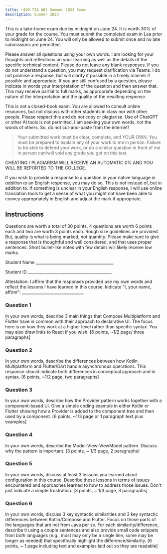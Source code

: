```yaml
---
title: (420-731-AB) Summer 2023 Exam
description: Summer 2023
---
```


This is a take-home exam due by midnight on June 24. It is worth 30% of
your grade for the course. You must submit the completed exam in Lea
prior to midnight on June 24. You will only be allowed to submit once
and no late submissions are permitted.

Please answer all questions using your own words. I am looking for your
thoughts and reflections on your learning as well as the details of the
specific technical content. Please do not leave any blank responses. If
you do not understand a question, you may request clarification via
Teams. I do not promise a response, but will clarify if possible in a
timely manner if possible and appropriate. If you are still confused by
a question, please indicate in words your interpretation of the question
and then answer that. This may receive partial to full marks, as
appropriate depending on the nature of the interpretation and the
quality of the resulting response.

This is not a closed-book exam. You are allowed to consult online
resources, but not discuss with other students in class nor with other
people. Please respect this and do not copy or plagiarise. Use of
ChatGPT or other AI tools is not permitted. I am seeking your own words,
not the words of others. So, do not cut-and-paste from the internet!

>Your submitted work must be clear, complete, and YOUR OWN. You must be prepared to explain any of your work to me in person. Failure to be able to defend your work, or do a similar question in front of me in person can/will void any grade you get on this test.

CHEATING / PLAGIARISM WILL RECEIVE AN AUTOMATIC 0% AND YOU WILL BE
REPORTED TO THE COLLEGE.

If you wish to provide a response to a question in your native language
*in addition to* an English response, you may do so. This is
not instead of, but in addition to. If something is unclear in your
English response, I will use online translation tools to get a sense of
what you might not have been able to convey appropriately in English and
adjust the mark if appropriate.

## Instructions

Questions are worth a total of 30 points. 4 questions are worth 6 points
each and two are worth 3 points each. Rough size guidelines are
provided. But, quality is what is being marked, not quantity. Please
make sure to give a response that is thoughtful and well considered, and
that uses proper sentences. Short bullet-like notes with few details
will likely receive low marks.

Student Name
\_\_\_\_\_\_\_\_\_\_\_\_\_\_\_\_\_\_\_\_\_\_\_\_\_\_\_\_\_\_\_\_\_\_\_\_\_\_\_

Student ID
\_\_\_\_\_\_\_\_\_\_\_\_\_\_\_\_\_\_\_\_\_\_\_\_\_\_\_\_\_\_\_\_\_\_\_\_\_\_\_\_\_\_

Attestation: I affirm that the responses provided use my own words and
reflect the lessons I have learned in this course. Indicate "I, your
name, affirm":
\_\_\_\_\_\_\_\_\_\_\_\_\_\_\_\_\_\_\_\_\_\_\_\_\_\_\_\_\_\_\_

### Question 1
In your own words, describe 3 main things that Compose
Multiplatform and Flutter have in common with their approach to
declarative UI. The focus here is on how they work at a higher level
rather than specific syntax. You may also draw links to React if you
wish. \[6 points, \~1/2 page/ three paragraphs\]

### Question 2
In your own words, describe the differences between how
Kotlin Multiplatform and Flutter/Dart handle asynchronous operations.
This response should indicate both differences in conceptual approach
and in syntax. \[6 points, \~1/2 page, two paragraphs\]

### Question 3
In your own words, describe how the Provider pattern works
together with a component-based UI. Give a simple coding example in
either Kotlin or Flutter showing how a Provider is added to the
component tree and then used by a component. \[6 points, \~1/3 page or 1
paragraph text plus examples\]

### Question 4
In your own words, describe the Model-View-ViewModel
pattern. Discuss why the pattern is important. \[3 points. \~ 1/3 page,
2 paragraphs\]

### Question 5
In your own words, discuss at least 3 lessons you learned
about configuration in this course. Describe these lessons in terms of
issues encountered and approaches learned to how to address those
issues. Don't just indicate a simple frustration. \[3 points, \~ 1/3
page, 3 paragraphs\]

### Question 6
In your own words, discuss 3 key syntactic similarities and
3 key syntactic differences between Kotlin/Compose and Flutter. Focus on
those parts of the languages that are not from Java per se. For each
similarity/difference, describe it using a couple sentences and also
provide small code snippets from *both* languages (e.g.,
most may only be a single line, some may be longer as needed) that
specifically highlight the difference/similarity. \[6 points, \~ 1 page
including text and examples laid out so they are readable\]
